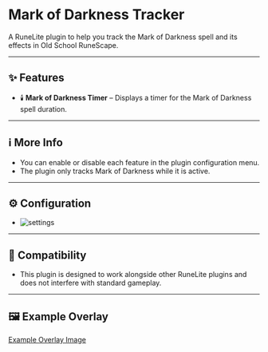 # Mark of Darkness Tracker

A RuneLite plugin to help you track the Mark of Darkness spell and its effects in Old School RuneScape.

---

## ✨ Features

* 🕯️ **Mark of Darkness Timer** – Displays a timer for the Mark of Darkness spell duration.
---

## ℹ️ More Info

* You can enable or disable each feature in the plugin configuration menu.
* The plugin only tracks Mark of Darkness while it is active.

---

## ⚙️ Configuration

* ![settings](https://i.gyazo.com/2db7d2f14319f0106fc1b7aa613152c5.png)

---

## 🔄 Compatibility

* This plugin is designed to work alongside other RuneLite plugins and does not interfere with standard gameplay.

---

## 🖼️ Example Overlay

[Example Overlay Image](https://github.com/user-attachments/assets/a9ae094d-1223-4d8c-9563-2225a5ef22cf)
